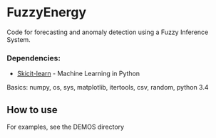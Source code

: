 # FuzzyEnergy
Code for forecasting and anomaly detection using a Fuzzy Inference System.

### Dependencies:

* [Skicit-learn](http://scikit-learn.org/) - Machine Learning in Python

Basics: numpy, os, sys, matplotlib, itertools, csv, random, python 3.4

## How to use

For examples, see the DEMOS directory


